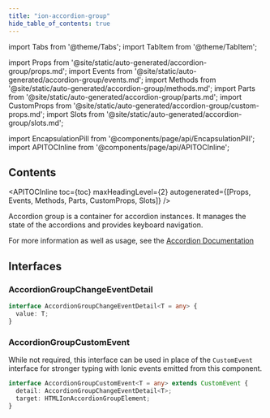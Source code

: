 ```yaml
---
title: "ion-accordion-group"
hide_table_of_contents: true
---
```

import Tabs from '@theme/Tabs';
import TabItem from '@theme/TabItem';

import Props from '@site/static/auto-generated/accordion-group/props.md';
import Events from '@site/static/auto-generated/accordion-group/events.md';
import Methods from '@site/static/auto-generated/accordion-group/methods.md';
import Parts from '@site/static/auto-generated/accordion-group/parts.md';
import CustomProps from '@site/static/auto-generated/accordion-group/custom-props.md';
import Slots from '@site/static/auto-generated/accordion-group/slots.md';



import EncapsulationPill from '@components/page/api/EncapsulationPill';
import APITOCInline from '@components/page/api/APITOCInline';

<EncapsulationPill type="shadow" />

<h2 className="table-of-contents__title">Contents</h2>

<APITOCInline
  toc={toc}
  maxHeadingLevel={2}
  autogenerated={[Props, Events, Methods, Parts, CustomProps, Slots]}
/>



Accordion group is a container for accordion instances. It manages the state of the accordions and provides keyboard navigation.

For more information as well as usage, see the [Accordion Documentation](./accordion)

## Interfaces

### AccordionGroupChangeEventDetail

```typescript
interface AccordionGroupChangeEventDetail<T = any> {
  value: T;
}
```

### AccordionGroupCustomEvent

While not required, this interface can be used in place of the `CustomEvent` interface for stronger typing with Ionic events emitted from this component.

```typescript
interface AccordionGroupCustomEvent<T = any> extends CustomEvent {
  detail: AccordionGroupChangeEventDetail<T>;
  target: HTMLIonAccordionGroupElement;
}
```



<Props />
<Events />
<Methods />
<Parts />
<CustomProps />
<Slots />